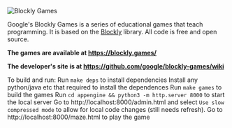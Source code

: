![Blockly Games](https://raw.githubusercontent.com/wiki/google/blockly-games/title.png)

Google's Blockly Games is a series of educational games that teach programming.
It is based on the [Blockly](https://developers.google.com/blockly/) library.
All code is free and open source.

**The games are available at https://blockly.games/**

**The developer's site is at https://github.com/google/blockly-games/wiki**

To build and run:
Run `make deps` to install dependencies
Install any python/java etc that required to install the dependences
Run `make games` to build the games
Run `cd appengine && python3 -m http.server 8000` to start the local server
Go to http://localhost:8000/admin.html and select `Use slow compressed mode` to allow for local code changes (still needs refresh).
Go to http://localhost:8000/maze.html to play the game
